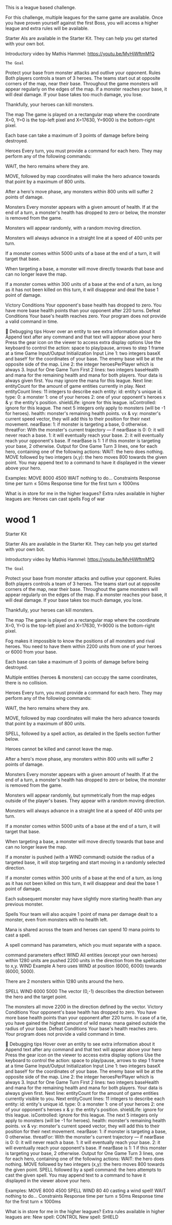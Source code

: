 
This is a league based challenge.

For this challenge, multiple leagues for the same game are available. Once you have proven yourself against the first Boss, you will access a higher league and extra rules will be available.

Starter AIs are available in the Starter Kit. They can help you get started with your own bot.

Introductory video by Mathis Hammel: https://youtu.be/MyHjWftmMfQ

 	The Goal
Protect your base from monster attacks and outlive your opponent.
 	Rules
Both players controls a team of 3 heroes. The teams start out at opposite corners of the map, near their base. Throughout the game monsters will appear regularly on the edges of the map. If a monster reaches your base, it will deal damage. If your base takes too much damage, you lose.

Thankfully, your heroes can kill monsters.

The map
The game is played on a rectangular map where the coordinate X=0, Y=0 is the top-left pixel and X=17630, Y=9000 is the bottom-right pixel.

Each base can take a maximum of 3 points of damage before being destroyed.

Heroes
Every turn, you must provide a command for each hero. They may perform any of the following commands:

WAIT, the hero remains where they are.

MOVE, followed by map coordinates will make the hero advance towards that point by a maximum of 800 units.

After a hero's move phase, any monsters within 800 units will suffer 2 points of damage.

Monsters
Every monster appears with a given amount of health. If at the end of a turn, a monster's health has dropped to zero or below, the monster is removed from the game.

Monsters will appear randomly, with a random moving direction.

Monsters will always advance in a straight line at a speed of 400 units per turn.

If a monster comes within 5000 units of a base at the end of a turn, it will target that base.

When targeting a base, a monster will move directly towards that base and can no longer leave the map.

If a monster comes within 300 units of a base at the end of a turn, as long as it has not been killed on this turn, it will disappear and deal the base 1 point of damage.

Victory Conditions
Your opponent's base health has dropped to zero.
You have more base health points than your opponent after 220 turns.
Defeat Conditions
Your base's health reaches zero.
Your program does not provide a valid command in time.

🐞 Debugging tips
Hover over an entity to see extra information about it
Append text after any command and that text will appear above your hero
Press the gear icon on the viewer to access extra display options
Use the keyboard to control the action: space to play/pause, arrows to step 1 frame at a time
 	Game Input/Output
Initialization Input
Line 1: two integers baseX and baseY for the coordinates of your base. The enemy base will be at the opposite side of the map.
Line 2: the integer heroesPerPlayer which is always 3.
Input for One Game Turn
First 2 lines: two integers baseHealth and mana for the remaining health and mana for both players. Your data is always given first. You may ignore the mana for this league.
Next line: entityCount for the amount of game entities currently in play.
Next entityCount lines: 11 integers to describe each entity:
id: entity's unique id.
type:
0: a monster
1: one of your heroes
2: one of your opponent's heroes
x & y: the entity's position.
shieldLife: ignore for this league.
isControlled: ignore for this league.
The next 5 integers only apply to monsters (will be -1 for heroes).
health: monster's remaining health points.
vx & vy: monster's current speed vector, they will add this to their position for their next movement.
nearBase: 1: if monster is targeting a base, 0 otherwise.
threatFor:
With the monster's current trajectory — if nearBase is 0:
0: it will never reach a base.
1: it will eventually reach your base.
2: it will eventually reach your opponent's base.
If nearBase is 1: 1 if this monster is targeting your base, 2 otherwise.
Output for One Game Turn
3 lines, one for each hero, containing one of the following actions:
WAIT: the hero does nothing.
MOVE followed by two integers (x,y): the hero moves 800 towards the given point.
You may append text to a command to have it displayed in the viewer above your hero.

Examples:
MOVE 8000 4500
WAIT nothing to do...
Constraints
Response time per turn ≤ 50ms
Response time for the first turn ≤ 1000ms

What is in store for me in the higher leagues?
Extra rules available in higher leagues are:
Heroes can cast spells
Fog of war


# wood 1 


Starter Kit

Starter AIs are available in the Starter Kit. They can help you get started with your own bot.

Introductory video by Mathis Hammel: https://youtu.be/MyHjWftmMfQ

 	The Goal
Protect your base from monster attacks and outlive your opponent.
 	Rules
Both players controls a team of 3 heroes. The teams start out at opposite corners of the map, near their base. Throughout the game monsters will appear regularly on the edges of the map. If a monster reaches your base, it will deal damage. If your base takes too much damage, you lose.

Thankfully, your heroes can kill monsters.

The map
The game is played on a rectangular map where the coordinate X=0, Y=0 is the top-left pixel and X=17630, Y=9000 is the bottom-right pixel.

Fog makes it impossible to know the positions of all monsters and rival heroes. You need to have them within 2200 units from one of your heroes or 6000 from your base.

Each base can take a maximum of 3 points of damage before being destroyed.

Multiple entities (heroes & monsters) can occupy the same coordinates, there is no collision.

Heroes
Every turn, you must provide a command for each hero. They may perform any of the following commands:

WAIT, the hero remains where they are.

MOVE, followed by map coordinates will make the hero advance towards that point by a maximum of 800 units.

SPELL, followed by a spell action, as detailed in the Spells section further below.

Heroes cannot be killed and cannot leave the map.

After a hero's move phase, any monsters within 800 units will suffer 2 points of damage.

Monsters
Every monster appears with a given amount of health. If at the end of a turn, a monster's health has dropped to zero or below, the monster is removed from the game.

Monsters will appear randomly, but symmetrically from the map edges outside of the player's bases. They appear with a random moving direction.

Monsters will always advance in a straight line at a speed of 400 units per turn.

If a monster comes within 5000 units of a base at the end of a turn, it will target that base.

When targeting a base, a monster will move directly towards that base and can no longer leave the map.

If a monster is pushed (with a WIND command) outside the radius of a targeted base, it will stop targeting and start moving in a randomly selected direction.

If a monster comes within 300 units of a base at the end of a turn, as long as it has not been killed on this turn, it will disappear and deal the base 1 point of damage.

Each subsequent monster may have slightly more starting health than any previous monster.

Spells
Your team will also acquire 1 point of mana per damage dealt to a monster, even from monsters with no health left.

Mana is shared across the team and heroes can spend 10 mana points to cast a spell.

A spell command has parameters, which you must separate with a space.

command	parameters	effect
WIND	<x> <y>	All entities (except your own heroes) within 1280 units are pushed 2200 units in the direction from the spellcaster to x,y.
 	WIND Example
A hero uses WIND at position (6000, 6000) towards (6000, 5000).

There are 2 monsters within 1280 units around the hero.

SPELL WIND 6000 5000
The vector (0,-1) describes the direction between the hero and the target point.

The monsters all move 2200 in the direction defined by the vector.
Victory Conditions
Your opponent's base health has dropped to zero.
You have more base health points than your opponent after 220 turns.
In case of a tie, you have gained the highest amount of wild mana: mana gained outside the radius of your base.
Defeat Conditions
Your base's health reaches zero.
Your program does not provide a valid command in time.

🐞 Debugging tips
Hover over an entity to see extra information about it
Append text after any command and that text will appear above your hero
Press the gear icon on the viewer to access extra display options
Use the keyboard to control the action: space to play/pause, arrows to step 1 frame at a time
 	Game Input/Output
Initialization Input
Line 1: two integers baseX and baseY for the coordinates of your base. The enemy base will be at the opposite side of the map.
Line 2: the integer heroesPerPlayer which is always 3.
Input for One Game Turn
First 2 lines: two integers baseHealth and mana for the remaining health and mana for both players. Your data is always given first.
Next line: entityCount for the amount of game entities currently visible to you.
Next entityCount lines: 11 integers to describe each entity:
id: entity's unique id.
type:
0: a monster
1: one of your heroes
2: one of your opponent's heroes
x & y: the entity's position.
shieldLife: ignore for this league.
isControlled: ignore for this league.
The next 5 integers only apply to monsters (will be -1 for heroes).
health: monster's remaining health points.
vx & vy: monster's current speed vector, they will add this to their position for their next movement.
nearBase: 1: if monster is targeting a base, 0 otherwise.
threatFor:
With the monster's current trajectory — if nearBase is 0:
0: it will never reach a base.
1: it will eventually reach your base.
2: it will eventually reach your opponent's base.
If nearBase is 1: 1 if this monster is targeting your base, 2 otherwise.
Output for One Game Turn
3 lines, one for each hero, containing one of the following actions:
WAIT: the hero does nothing.
MOVE followed by two integers (x,y): the hero moves 800 towards the given point.
SPELL followed by a spell command: the hero attempts to cast the given spell.
You may append text to a command to have it displayed in the viewer above your hero.

Examples:
MOVE 8000 4500
SPELL WIND 80 40 casting a wind spell!
WAIT nothing to do...
Constraints
Response time per turn ≤ 50ms
Response time for the first turn ≤ 1000ms

What is in store for me in the higher leagues?
Extra rules available in higher leagues are:
New spell: CONTROL
New spell: SHIELD